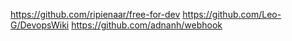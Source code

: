 https://github.com/ripienaar/free-for-dev
https://github.com/Leo-G/DevopsWiki
https://github.com/adnanh/webhook
